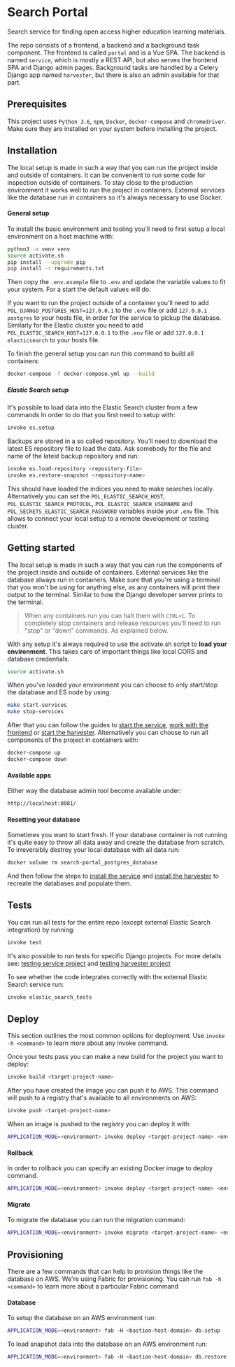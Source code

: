 Search Portal
=============

Search service for finding open access higher education learning materials.

The repo consists of a frontend, a backend and a background task component.
The frontend is called ``portal`` and is a Vue SPA.
The backend is named ``service``, which is mostly a REST API, but also serves the frontend SPA and Django admin pages.
Background tasks are handled by a Celery Django app named ``harvester``,
but there is also an admin available for that part.


Prerequisites
-------------

This project uses ``Python 3.6``, ``npm``, ``Docker``, ``docker-compose`` and ``chromedriver``.
Make sure they are installed on your system before installing the project.


Installation
------------

The local setup is made in such a way that you can run the project inside and outside of containers.
It can be convenient to run some code for inspection outside of containers.
To stay close to the production environment it works well to run the project in containers.
External services like the database run in containers so it's always necessary to use Docker.


#### General setup

To install the basic environment and tooling you'll need to first setup a local environment on a host machine with:

```bash
python3 -m venv venv
source activate.sh
pip install --upgrade pip
pip install -r requirements.txt
```

Then copy the ``.env.example`` file to ``.env`` and update the variable values to fit your system.
For a start the default values will do.

If you want to run the project outside of a container you'll need to add ``POL_DJANGO_POSTGRES_HOST=127.0.0.1``
to the ``.env`` file or add ``127.0.0.1 postgres`` to your hosts file, in order for the service to pickup the database.
Similarly for the Elastic cluster you need to add ``POL_ELASTIC_SEARCH_HOST=127.0.0.1`` to the ``.env`` file
or add ``127.0.0.1 elasticsearch`` to your hosts file.

To finish the general setup you can run this command to build all containers:

```bash
docker-compose -f docker-compose.yml up --build
```


##### Elastic Search setup

It's possible to load data into the Elastic Search cluster from a few commands
In order to do that you first need to setup with:

```bash
invoke es.setup
```

Backups are stored in a so called repository. You'll need to download the latest ES repository file to load the data.
Ask somebody for the file and name of the latest backup repository and run:

```bash
invoke es.load-repository <repository-file>
invoke es.restore-snapshot <repository-name>
```

This should have loaded the indices you need to make searches locally.
Alternatively you can set the
``POL_ELASTIC_SEARCH_HOST``, ``POL_ELASTIC_SEARCH_PROTOCOL``, ``POL_ELASTIC_SEARCH_USERNAME`` and
``POL_SECRETS_ELASTIC_SEARCH_PASSWORD`` variables inside your ``.env`` file.
This allows to connect your local setup to a remote development or testing cluster.


Getting started
---------------

The local setup is made in such a way that you can run the components of the project inside and outside of containers.
External services like the database always run in containers.
Make sure that you're using a terminal that you won't be using for anything else, 
as any containers will print their output to the terminal.
Similar to how the Django developer server prints to the terminal.

> When any containers run you can halt them with ``CTRL+C``.
> To completely stop containers and release resources you'll need to run "stop" or "down" commands.
> As explained below.

With any setup it's always required to use the activate.sh script to **load your environment**.
This takes care of important things like local CORS and database credentials.

```bash
source activate.sh
```

When you've loaded your environment you can choose to only start/stop the database and ES node by using:

```bash
make start-services
make stop-services
```

After that you can follow the guides to [start the service](service/README.md),
[work with the frontend](portal/README.md) or [start the harvester](harvester/README.md).
Alternatively you can choose to run all components of the project in containers with:

```bash
docker-compose up
docker-compose down
```


#### Available apps

Either way the database admin tool become available under:

```bash
http://localhost:8081/
```


#### Resetting your database

Sometimes you want to start fresh.
If your database container is not running it's quite easy to throw all data away and create the database from scratch.
To irreversibly destroy your local database with all data run:

```bash
docker volume rm search-portal_postgres_database
```

And then follow the steps to [install the service](service/README.md#installation) and
[install the harvester](harvester/README.md#installation) to recreate the databases and populate them.


Tests
-----

You can run all tests for the entire repo (except external Elastic Search integration) by running:

```bash
invoke test
```

It's also possible to run tests for specific Django projects.
For more details see: [testing service project](service/README.md#tests) and
[testing harvester project](harvester/README.md#tests)

To see whether the code integrates correctly with the external Elastic Search service run:

```bash
invoke elastic_search_tests
```


Deploy
------

This section outlines the most common options for deployment.
Use ``invoke -h <command>`` to learn more about any invoke command.

Once your tests pass you can make a new build for the project you want to deploy:

```bash
invoke build <target-project-name>
```

After you have created the image you can push it to AWS.
This command will push to a registry that's available to all environments on AWS:

```bash
invoke push <target-project-name>
```

When an image is pushed to the registry you can deploy it with:

```bash
APPLICATION_MODE=<environment> invoke deploy <target-project-name> <environment>
```


#### Rollback

In order to rollback you can specify an existing Docker image to deploy command.

```bash
APPLICATION_MODE=<environment> invoke deploy <target-project-name> <environment> -v <rollback-version>
```


#### Migrate

To migrate the database you can run the migration command:

```bash
APPLICATION_MODE=<environment> invoke migrate <target-project-name> <environment>
```


Provisioning
------------

There are a few commands that can help to provision things like the database on AWS.
We're using Fabric for provisioning.
You can run ``fab -h <command>`` to learn more about a particular Fabric command


#### Database

To setup the database on an AWS environment run:

```bash
APPLICATION_MODE=<environment> fab -H <bastion-host-domain> db.setup
```

To load snapshot data into the database on an AWS environment run:

```bash
APPLICATION_MODE=<environment> fab -H <bastion-host-domain> db.restore-snapshot
```
